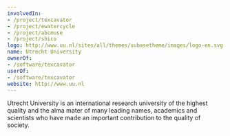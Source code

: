 ```yaml
---
involvedIn:
- /project/texcavator
- /project/ewatercycle
- /project/abcmuse
- /project/shico
logo: http://www.uu.nl/sites/all/themes/uubasetheme/images/logo-en.svg
name: Utrecht University
ownerOf:
- /software/texcavator
userOf:
- /software/texcavator
website: http://www.uu.nl
---
```

Utrecht University is an international research university of the highest
quality and the alma mater of many leading names, academics and scientists who
have made an important contribution to the quality of society.
